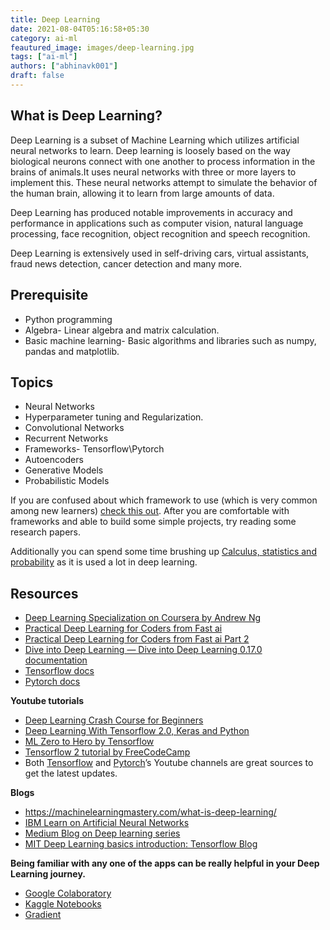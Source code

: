 ```yaml
---
title: Deep Learning
date: 2021-08-04T05:16:58+05:30
category: ai-ml
feautured_image: images/deep-learning.jpg
tags: ["ai-ml"]
authors: ["abhinavk001"]
draft: false
---
```

## What is Deep Learning?

Deep Learning is a subset of Machine Learning which utilizes artificial neural networks to learn. Deep learning is loosely based on the way biological neurons connect with one another to process information in the brains of animals.It uses neural networks with three or more layers to implement this. These neural networks attempt to simulate the behavior of the human brain, allowing it to learn from large amounts of data.

Deep Learning has produced notable improvements in accuracy and performance in applications such as computer vision, natural language processing, face recognition, object recognition and speech recognition.

Deep Learning is extensively used in self-driving cars, virtual assistants, fraud news detection, cancer detection and many more.

## Prerequisite

* Python programming
* Algebra- Linear algebra and matrix calculation.
* Basic machine learning- Basic algorithms and libraries such as numpy, pandas and matplotlib.

## Topics

* Neural Networks
* Hyperparameter tuning and Regularization.
* Convolutional Networks
* Recurrent Networks
* Frameworks- Tensorflow\Pytorch
* Autoencoders
* Generative Models
* Probabilistic Models

If you are confused about which framework to use (which is very common among new learners) [check this out](https://www.imaginarycloud.com/blog/pytorch-vs-tensorflow/).
After you are comfortable with frameworks and able to build some simple projects, try reading some research papers.

Additionally you can spend some time brushing up [Calculus, statistics and probability](http://www.d2l.ai/chapter_appendix-mathematics-for-deep-learning/index.html) as it is used a lot in deep learning.

## Resources

* [Deep Learning Specialization on Coursera by Andrew Ng](https://www.coursera.org/specializations/deep-learning)
* [Practical Deep Learning for Coders from Fast ai](https://course.fast.ai/)
* [Practical Deep Learning for Coders from Fast ai Part 2](https://course19.fast.ai/part2)
* [Dive into Deep Learning — Dive into Deep Learning 0.17.0 documentation](http://www.d2l.ai/index.html)
* [Tensorflow docs](https://www.tensorflow.org/tutorials)
* [Pytorch docs](https://pytorch.org/tutorials/)

**Youtube tutorials**

* [Deep Learning Crash Course for Beginners](https://www.youtube.com/watch?v=VyWAvY2CF9c)
* [Deep Learning With Tensorflow 2.0, Keras and Python](https://www.youtube.com/playlist?list=PLeo1K3hjS3uu7CxAacxVndI4bE_o3BDtO)
* [ML Zero to Hero by Tensorflow](https://www.youtube.com/watch?v=KNAWp2S3w94)
* [Tensorflow 2 tutorial by FreeCodeCamp](https://www.youtube.com/watch?v=tPYj3fFJGjk)
* Both [Tensorflow](https://www.youtube.com/channel/UC0rqucBdTuFTjJiefW5t-IQ) and [Pytorch](https://www.youtube.com/channel/UCWXI5YeOsh03QvJ59PMaXFw)’s Youtube channels are great sources to get the latest updates.

**Blogs**

* https://machinelearningmastery.com/what-is-deep-learning/
* [IBM Learn on Artificial Neural Networks](https://www.ibm.com/cloud/learn/neural-networks)
* [Medium Blog on Deep learning series](https://medium.com/intro-to-artificial-intelligence/deep-learning-series-1-intro-to-deep-learning-abb1780ee20)
* [MIT Deep Learning basics introduction: Tensorflow Blog](https://blog.tensorflow.org/2019/02/mit-deep-learning-basics-introduction-tensorflow.html)

**Being familiar with any one of the apps can be really helpful in your Deep Learning journey.**

* [Google Colaboratory](https://research.google.com/colaboratory/)
* [Kaggle Notebooks](https://www.kaggle.com/code)
* [Gradient](https://gradient.paperspace.com/free-gpu)